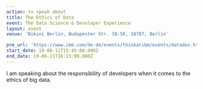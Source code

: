 ```yaml
---
action: to speak about
title: The Ethics of Data
event: The Data Science & Developer Experience
layout: event
venue: 'Bikini Berlin, Budapester Str. 38-50, 10787, Berlin'

pre_url: 'https://www.ibm.com/de-de/events/thinkatibm/events/datadev.html'
start_date: 19-06-11T15:45:00.000Z
end_date: 19-06-11T16:15:00.000Z
---
```


I am speaking about the responsibility of developers when it comes to the ethics of big data.
